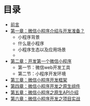 # 目录

* [前言](README.md)
* [第一章：微信小程序介绍与开发准备？](chapter-01/README.md)
  * 小程序背景
  * 什么是小程序
  * 小程序生态以及应用场景
  * 
* [第二章：开发第一个微信小程序](chapter-02/README.md)
  * 第一节：微信web开发工具
  * 第二节：小程序开发环境
* [第三章：微信小程序开发框架](chapter-03/README.md)
* [第四章：微信小程序开发之原生组件](chapter-04/README.md)
* [第五章：微信小程序之原生API介绍](chapter-05/README.md)
* [第六章：微信小程序开发之项目实战](chapter-06/README.md)

